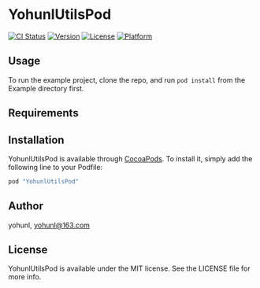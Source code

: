 # YohunlUtilsPod

[![CI Status](http://img.shields.io/travis/yohunl/YohunlUtilsPod.svg?style=flat)](https://travis-ci.org/yohunl/YohunlUtilsPod)
[![Version](https://img.shields.io/cocoapods/v/YohunlUtilsPod.svg?style=flat)](http://cocoapods.org/pods/YohunlUtilsPod)
[![License](https://img.shields.io/cocoapods/l/YohunlUtilsPod.svg?style=flat)](http://cocoapods.org/pods/YohunlUtilsPod)
[![Platform](https://img.shields.io/cocoapods/p/YohunlUtilsPod.svg?style=flat)](http://cocoapods.org/pods/YohunlUtilsPod)

## Usage

To run the example project, clone the repo, and run `pod install` from the Example directory first.

## Requirements

## Installation

YohunlUtilsPod is available through [CocoaPods](http://cocoapods.org). To install
it, simply add the following line to your Podfile:

```ruby
pod "YohunlUtilsPod"
```

## Author

yohunl, yohunl@163.com

## License

YohunlUtilsPod is available under the MIT license. See the LICENSE file for more info.
